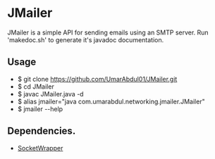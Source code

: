 # JMailer
JMailer is a simple API for sending emails using an SMTP server. Run 'makedoc.sh' to generate it's javadoc documentation.

## Usage
* $ git clone https://github.com/UmarAbdul01/JMailer.git
* $ cd JMailer
* $ javac JMailer.java -d <your Java class path>
* $ alias jmailer="java com.umarabdul.networking.jmailer.JMailer"
* $ jmailer --help

## Dependencies.
* [SocketWrapper](https://github.com/UmarAbdul01/SocketWrapper)
